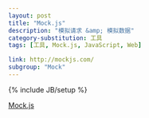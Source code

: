 ```yaml
---
layout: post
title: "Mock.js"
description: "模拟请求 &amp; 模拟数据"
category-substitution: 工具
tags: [工具, Mock.js, JavaScript, Web]

link: http://mockjs.com/
subgroup: "Mock"
---
```

{% include JB/setup %}

[Mock.js](http://mockjs.com/)